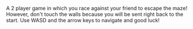 A 2 player game in which you race against your friend to escape the maze! 
However, don't touch the walls because you will be sent right back to the start. 
Use WASD and the arrow keys to navigate and good luck!
